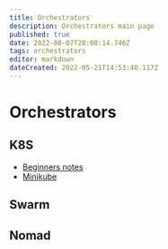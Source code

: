 ```yaml
---
title: Orchestrators
description: Orchestrators main page
published: true
date: 2022-08-07T20:00:14.746Z
tags: orchestrators
editor: markdown
dateCreated: 2022-05-21T14:53:40.117Z
---
```


# Orchestrators

## K8S

- [Beginners notes](/Orchestrators/K8S/beginners_notes)
- [Minikube](/Orchestrators/K8S/minikube)

## Swarm

## Nomad
